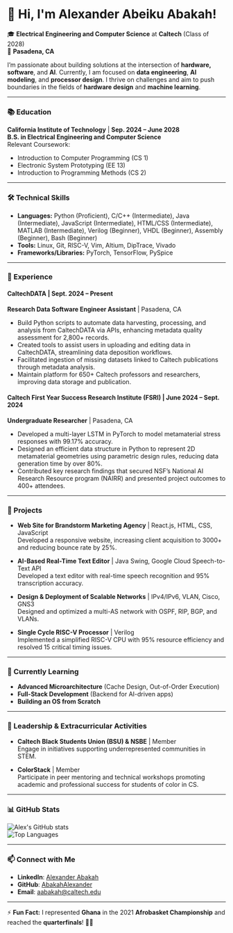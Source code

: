 # 👋 Hi, I'm Alexander Abeiku Abakah!  

🎓 **Electrical Engineering and Computer Science** at **Caltech** (Class of 2028)  
📍 **Pasadena, CA**  

I’m passionate about building solutions at the intersection of **hardware, software**, and **AI**. Currently, I am focused on **data engineering**, **AI modeling**, and **processor design**. I thrive on challenges and aim to push boundaries in the fields of **hardware design** and **machine learning**.

---

### 📚 Education
**California Institute of Technology** | **Sep. 2024 – June 2028**  
**B.S. in Electrical Engineering and Computer Science**  
Relevant Coursework:  
- Introduction to Computer Programming (CS 1)  
- Electronic System Prototyping (EE 13)  
- Introduction to Programming Methods (CS 2)  

---

### 🛠️ Technical Skills
- **Languages:** Python (Proficient), C/C++ (Intermediate), Java (Intermediate), JavaScript (Intermediate), HTML/CSS (Intermediate), MATLAB (Intermediate), Verilog (Beginner), VHDL (Beginner), Assembly (Beginner), Bash (Beginner)  
- **Tools:** Linux, Git, RISC-V, Vim, Altium, DipTrace, Vivado  
- **Frameworks/Libraries:** PyTorch, TensorFlow, PySpice  

---

### 💼 Experience  
#### **CaltechDATA** | **Sept. 2024 – Present**  
**Research Data Software Engineer Assistant** | Pasadena, CA  
- Build Python scripts to automate data harvesting, processing, and analysis from CaltechDATA via APIs, enhancing metadata quality assessment for 2,800+ records.  
- Created tools to assist users in uploading and editing data in CaltechDATA, streamlining data deposition workflows.  
- Facilitated ingestion of missing datasets linked to Caltech publications through metadata analysis.  
- Maintain platform for 650+ Caltech professors and researchers, improving data storage and publication.  

#### **Caltech First Year Success Research Institute (FSRI)** | **June 2024 – Sept. 2024**  
**Undergraduate Researcher** | Pasadena, CA  
- Developed a multi-layer LSTM in PyTorch to model metamaterial stress responses with 99.17% accuracy.  
- Designed an efficient data structure in Python to represent 2D metamaterial geometries using parametric design rules, reducing data generation time by over 80%.  
- Contributed key research findings that secured NSF’s National AI Research Resource program (NAIRR) and presented project outcomes to 400+ attendees.  

---

### 🚀 Projects
- **Web Site for Brandstorm Marketing Agency** | React.js, HTML, CSS, JavaScript  
  Developed a responsive website, increasing client acquisition to 3000+ and reducing bounce rate by 25%.

- **AI-Based Real-Time Text Editor** | Java Swing, Google Cloud Speech-to-Text API  
  Developed a text editor with real-time speech recognition and 95% transcription accuracy.

- **Design & Deployment of Scalable Networks** | IPv4/IPv6, VLAN, Cisco, GNS3  
  Designed and optimized a multi-AS network with OSPF, RIP, BGP, and VLANs.

- **Single Cycle RISC-V Processor** | Verilog  
  Implemented a simplified RISC-V CPU with 95% resource efficiency and resolved 15 critical timing issues.

---

### 🌱 Currently Learning  
- **Advanced Microarchitecture** (Cache Design, Out-of-Order Execution)  
- **Full-Stack Development** (Backend for AI-driven apps)  
- **Building an OS from Scratch**  

---

### 💬 Leadership & Extracurricular Activities  
- **Caltech Black Students Union (BSU) & NSBE** | Member  
  Engage in initiatives supporting underrepresented communities in STEM.  

- **ColorStack** | Member  
  Participate in peer mentoring and technical workshops promoting academic and professional success for students of color in CS.  

---

### 📊 GitHub Stats  
![Alex's GitHub stats](https://github-readme-stats.vercel.app/api?username=AbakahAlexander&show_icons=true&theme=radical)  
![Top Languages](https://github-readme-stats.vercel.app/api/top-langs/?username=AbakahAlexander&layout=compact&theme=radical)  

---

### 📫 Connect with Me  
- **LinkedIn**: [Alexander Abakah](https://www.linkedin.com/in/your-profile)  
- **GitHub**: [AbakahAlexander](https://github.com/AbakahAlexander)  
- **Email**: aabakah@caltech.edu  

---

⚡ **Fun Fact:** I represented **Ghana** in the 2021 **Afrobasket Championship** and reached the **quarterfinals**! 🏀🔥
